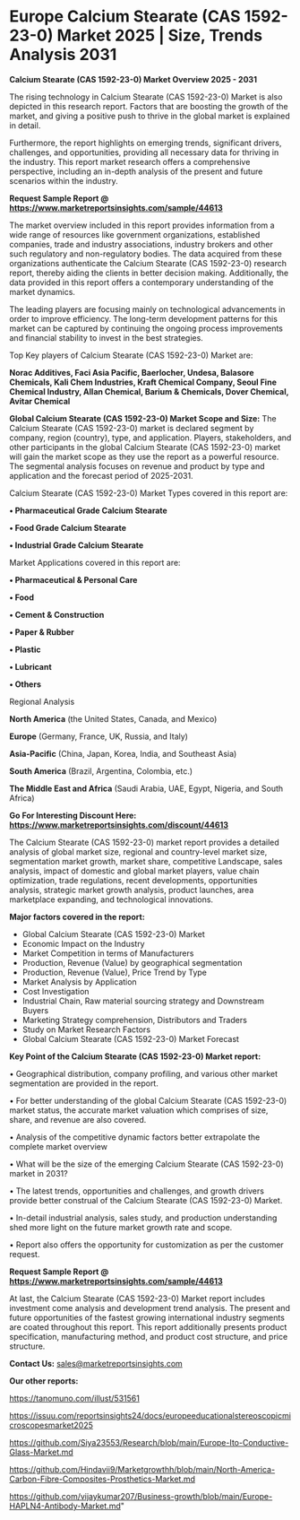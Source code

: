 # Europe Calcium Stearate (CAS 1592-23-0) Market 2025 | Size, Trends Analysis 2031

<Strong> Calcium Stearate (CAS 1592-23-0) Market Overview 2025 - 2031</strong>

The rising technology in Calcium Stearate (CAS 1592-23-0) Market is also depicted in this research report. Factors that are boosting the growth of the market, and giving a positive push to thrive in the global market is explained in detail.

Furthermore, the report highlights on emerging trends, significant drivers, challenges, and opportunities, providing all necessary data for thriving in the industry. This report market research offers a comprehensive perspective, including an in-depth analysis of the present and future scenarios within the industry.

<strong>Request Sample Report @ <a href=https://www.marketreportsinsights.com/sample/44613>https://www.marketreportsinsights.com/sample/44613</a></strong>

The market overview included in this report provides information from a wide range of resources like government organizations, established companies, trade and industry associations, industry brokers and other such regulatory and non-regulatory bodies. The data acquired from these organizations authenticate the Calcium Stearate (CAS 1592-23-0) research report, thereby aiding the clients in better decision making. Additionally, the data provided in this report offers a contemporary understanding of the market dynamics.

The leading players are focusing mainly on technological advancements in order to improve efficiency. The long-term development patterns for this market can be captured by continuing the ongoing process improvements and financial stability to invest in the best strategies.

Top Key players of Calcium Stearate (CAS 1592-23-0) Market are:

<strong>Norac Additives, Faci Asia Pacific, Baerlocher, Undesa, Balasore Chemicals, Kali Chem Industries, Kraft Chemical Company, Seoul Fine Chemical Industry, Allan Chemical, Barium & Chemicals, Dover Chemical, Avitar Chemical</strong>

<strong><b>Global Calcium Stearate (CAS 1592-23-0) Market Scope and Size:</b></strong>
The Calcium Stearate (CAS 1592-23-0) market is declared segment by company, region (country), type, and application. Players, stakeholders, and other participants in the global Calcium Stearate (CAS 1592-23-0) market will gain the market scope as they use the report as a powerful resource. The segmental analysis focuses on revenue and product by type and application and the forecast period of 2025-2031.

Calcium Stearate (CAS 1592-23-0) Market Types covered in this report are:

<strong>•  Pharmaceutical Grade Calcium Stearate

•  Food Grade Calcium Stearate

•  Industrial Grade Calcium Stearate</strong>

Market Applications covered in this report are:

<strong>•  Pharmaceutical & Personal Care

•  Food

•  Cement & Construction

•  Paper & Rubber

•  Plastic

•  Lubricant

•  Others</strong> 

Regional Analysis

<strong>North America</strong> (the United States, Canada, and Mexico)

<strong>Europe</strong> (Germany, France, UK, Russia, and Italy)

<strong>Asia-Pacific</strong> (China, Japan, Korea, India, and Southeast Asia)

<strong>South America</strong> (Brazil, Argentina, Colombia, etc.)

<strong>The Middle East and Africa</strong> (Saudi Arabia, UAE, Egypt, Nigeria, and South Africa)

<strong>Go For Interesting Discount Here: <a href=https://www.marketreportsinsights.com/discount/44613>https://www.marketreportsinsights.com/discount/44613</a></strong>

The Calcium Stearate (CAS 1592-23-0) market report provides a detailed analysis of global market size, regional and country-level market size, segmentation market growth, market share, competitive Landscape, sales analysis, impact of domestic and global market players, value chain optimization, trade regulations, recent developments, opportunities analysis, strategic market growth analysis, product launches, area marketplace expanding, and technological innovations.

<strong><b>Major factors covered in the report:</b></strong>
<ul>
  <li>Global Calcium Stearate (CAS 1592-23-0) Market </li>
  <li>Economic Impact on the Industry</li>
  <li>Market Competition in terms of Manufacturers</li>
  <li>Production, Revenue (Value) by geographical segmentation</li>
  <li>Production, Revenue (Value), Price Trend by Type</li>
  <li>Market Analysis by Application</li>
  <li>Cost Investigation</li>
  <li>Industrial Chain, Raw material sourcing strategy and Downstream Buyers</li>
  <li>Marketing Strategy comprehension, Distributors and Traders</li>
  <li>Study on Market Research Factors</li>
  <li>Global Calcium Stearate (CAS 1592-23-0) Market Forecast</li>
</ul>

<strong><b>Key Point of the Calcium Stearate (CAS 1592-23-0) Market report:</b></strong>

• Geographical distribution, company profiling, and various other market segmentation are provided in the report.

• For better understanding of the global Calcium Stearate (CAS 1592-23-0) market status, the accurate market valuation which comprises of size, share, and revenue are also covered.

• Analysis of the competitive dynamic factors better extrapolate the complete market overview

• What will be the size of the emerging Calcium Stearate (CAS 1592-23-0) market in 2031?

• The latest trends, opportunities and challenges, and growth drivers provide better construal of the Calcium Stearate (CAS 1592-23-0) Market.

• In-detail industrial analysis, sales study, and production understanding shed more light on the future market growth rate and scope.

• Report also offers the opportunity for customization as per the customer request.

<strong>Request Sample Report @ <a href=https://www.marketreportsinsights.com/sample/44613>https://www.marketreportsinsights.com/sample/44613</a></strong>

At last, the Calcium Stearate (CAS 1592-23-0) Market report includes investment come analysis and development trend analysis. The present and future opportunities of the fastest growing international industry segments are coated throughout this report. This report additionally presents product specification, manufacturing method, and product cost structure, and price structure.

<strong>Contact Us:</strong>
sales@marketreportsinsights.com

<strong>Our other reports:</strong>

<a href=https://tanomuno.com/illust/531561>https://tanomuno.com/illust/531561</a>

<a href=https://issuu.com/reportsinsights24/docs/europeeducationalstereoscopicmicroscopesmarket2025>https://issuu.com/reportsinsights24/docs/europeeducationalstereoscopicmicroscopesmarket2025</a>

<a href=https://github.com/Siya23553/Research/blob/main/Europe-Ito-Conductive-Glass-Market.md>https://github.com/Siya23553/Research/blob/main/Europe-Ito-Conductive-Glass-Market.md</a>

<a href=https://github.com/Hindavii9/Marketgrowthh/blob/main/North-America-Carbon-Fibre-Composites-Prosthetics-Market.md>https://github.com/Hindavii9/Marketgrowthh/blob/main/North-America-Carbon-Fibre-Composites-Prosthetics-Market.md</a>

<a href=https://github.com/vijaykumar207/Business-growth/blob/main/Europe-HAPLN4-Antibody-Market.md>https://github.com/vijaykumar207/Business-growth/blob/main/Europe-HAPLN4-Antibody-Market.md</a>"
